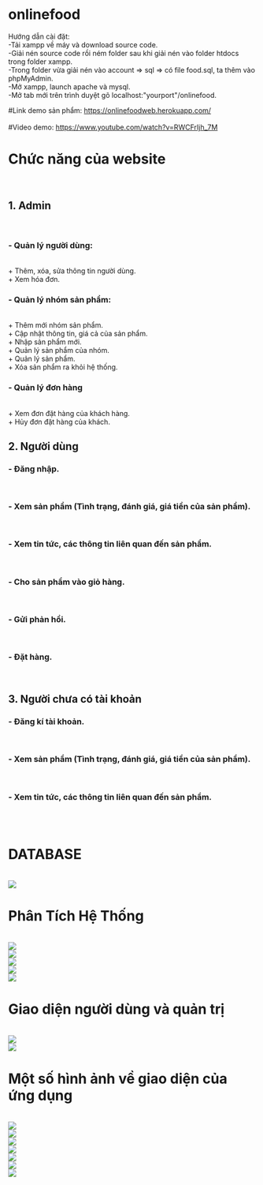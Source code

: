 # onlinefood
Hướng dẫn cài đặt:<br>
-Tải xampp về máy và download source code.<br>
-Giải nén source code rồi ném folder sau khi giải nén vào folder htdocs trong folder xampp.<br>
-Trong folder vừa giải nén vào account => sql => có file food.sql, ta thêm vào phpMyAdmin.<br>
-Mở xampp, launch apache và mysql.<br>
-Mở tab mới trên trình duyệt gõ localhost:"yourport"/onlinefood.<br>

#Link demo sản phẩm: https://onlinefoodweb.herokuapp.com/ <br>
<br>
#Video demo: https://www.youtube.com/watch?v=RWCFrIjh_7M
<br>
<h1> Chức năng của website </h1>
<br>
<h2>1. Admin</h2><br>
<h3>- Quản lý người dùng: </h3><br>
+ Thêm, xóa, sửa thông tin người dùng.<br>
+ Xem hóa đơn.<br>
<h3>- Quản lý nhóm sản phẩm:</h3><br>
+	Thêm mới nhóm sản phẩm.<br>
+	Cập nhật thông tin, giá cả của sản phẩm.<br>
+	Nhập sản phẩm mới.<br>
+	Quản lý sản phẩm của nhóm.<br>
+	Quản lý sản phẩm.<br>
+	Xóa sản phẩm ra khỏi hệ thống.<br>
<h3>- Quản lý đơn hàng </h3><br>
+ Xem đơn đặt hàng của khách hàng.<br>
+	Hủy đơn đặt hàng của khách.<br>
<h2>2. Người dùng</h2>
<h3>- Đăng nhập.</h3><br>
<h3>- Xem sản phẩm (Tình trạng, đánh giá, giá tiền của sản phẩm).</h3><br>
<h3>- Xem tin tức, các thông tin liên quan đến sản phẩm.</h3><br>
<h3>- Cho sản phẩm vào giỏ hàng.</h3><br>
<h3>- Gửi phản hồi.</h3><br>
<h3>- Đặt hàng.</h3><br>
<h2>3. Người chưa có tài khoản</h2>
<h3>- Đăng kí tài khoản.</h3><br>
<h3>- Xem sản phẩm (Tình trạng, đánh giá, giá tiền của sản phẩm).</h3><br>
<h3>- Xem tin tức, các thông tin liên quan đến sản phẩm.</h3><br>
<br>
<h1> DATABASE</h1><br>
<img src="https://user-images.githubusercontent.com/94853261/206321491-b43b3bf1-a18e-4273-9e25-0457e1f984c0.png"><br>
<h1>Phân Tích Hệ Thống</h1><br>
<img src="https://user-images.githubusercontent.com/94853261/207874126-04435eee-b66a-4788-906a-5a1455b30e07.png"><br>
<img src="https://user-images.githubusercontent.com/94853261/207874184-ea3d3bb5-4d8e-4888-a22b-fe14bed815f6.png"><br>
<img src="https://user-images.githubusercontent.com/94853261/207874302-df77b29f-d78d-4717-8dcf-c92fe905b5a5.png"><br>
<img src="https://user-images.githubusercontent.com/94853261/207874398-6c7f9e60-cea0-459f-95d6-a0bcc606d511.png"><br>
<img src="https://user-images.githubusercontent.com/94853261/207874499-d19fdd57-ed45-41eb-a9c0-e3fe238642c6.png"><br>
<h1>Giao diện người dùng và quản trị</h1><br>
<img src="https://user-images.githubusercontent.com/94853261/207059397-7fd0a5b3-8c4f-4fdc-8de4-36cf522d28ba.png"><br>
<img src="https://user-images.githubusercontent.com/94853261/207059516-974dfd9a-07fd-456d-8e89-488081fa97c7.png"><br>
<h1> Một số hình ảnh về giao diện của ứng dụng</h1><br>
<img src="https://user-images.githubusercontent.com/94853261/207058687-396af30c-58d0-4f26-a9e4-2441bd6270e0.png"><br>
<img src="https://user-images.githubusercontent.com/94853261/207058804-1125fc6a-9ef8-4214-aa81-492858cea8c7.png"><br>
<img src="https://user-images.githubusercontent.com/94853261/207058893-664f7ea6-9355-462f-8bd6-0c1ab8150c03.png"><br>
<img src="https://user-images.githubusercontent.com/94853261/207058992-71b31be2-bc36-4463-9fac-8807ff5734b5.png"><br>
<img src="https://user-images.githubusercontent.com/94853261/207059119-88e65186-a19c-47e7-9b6f-bfb39dd7d069.png"><br>
<img src="https://user-images.githubusercontent.com/94853261/207059176-6fc140cd-4286-4f24-a68f-6fce63ec655c.png"><br>
<img src="https://user-images.githubusercontent.com/94853261/207059264-7a404038-5728-45bd-9039-f2f846c21472.png"><br>
